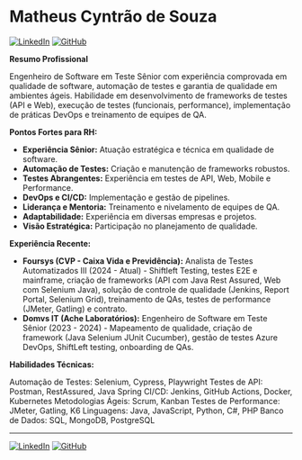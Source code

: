 # Matheus Cyntrão de Souza

[![LinkedIn](https://img.shields.io/badge/LinkedIn-0077B5?style=for-the-badge&logo=linkedin&logoColor=white)](https://www.linkedin.com/in/matheus-cyntrao/)
[![GitHub](https://img.shields.io/badge/GitHub-181717?style=for-the-badge&logo=github&logoColor=white)](https://github.com/matheuscyntrao)

**Resumo Profissional**

Engenheiro de Software em Teste Sênior com experiência comprovada em qualidade de software, automação de testes e garantia de qualidade em ambientes ágeis. Habilidade em desenvolvimento de frameworks de testes (API e Web), execução de testes (funcionais, performance), implementação de práticas DevOps e treinamento de equipes de QA.

**Pontos Fortes para RH:**

* **Experiência Sênior:** Atuação estratégica e técnica em qualidade de software.
* **Automação de Testes:** Criação e manutenção de frameworks robustos.
* **Testes Abrangentes:** Experiência em testes de API, Web, Mobile e Performance.
* **DevOps e CI/CD:** Implementação e gestão de pipelines.
* **Liderança e Mentoria:** Treinamento e nivelamento de equipes de QA.
* **Adaptabilidade:** Experiência em diversas empresas e projetos.
* **Visão Estratégica:** Participação no planejamento de qualidade.

**Experiência Recente:**

* **Foursys (CVP - Caixa Vida e Previdência):** Analista de Testes Automatizados III (2024 - Atual) - Shiftleft Testing, testes E2E e mainframe, criação de frameworks (API com Java Rest Assured, Web com Selenium Java), solução de controle de qualidade (Jenkins, Report Portal, Selenium Grid), treinamento de QAs, testes de performance (JMeter, Gatling) e contrato.
* **Domvs IT (Ache Laboratórios):** Engenheiro de Software em Teste Sênior (2023 - 2024) - Mapeamento de qualidade, criação de framework (Java Selenium JUnit Cucumber), gestão de testes Azure DevOps, ShiftLeft testing, onboarding de QAs.

**Habilidades Técnicas:**

Automação de Testes: Selenium, Cypress, Playwright
Testes de API: Postman, RestAssured, Java Spring
CI/CD: Jenkins, GitHub Actions, Docker, Kubernetes
Metodologias Ágeis: Scrum, Kanban
Testes de Performance: JMeter, Gatling, K6
Linguagens: Java, JavaScript, Python, C#, PHP
Banco de Dados: SQL, MongoDB, PostgreSQL

---

[![LinkedIn](https://img.shields.io/badge/LinkedIn-0077B5?style=for-the-badge&logo=linkedin&logoColor=white)](https://www.linkedin.com/in/matheus-cyntrao/)
[![GitHub](https://img.shields.io/badge/GitHub-181717?style=for-the-badge&logo=github&logoColor=white)](https://github.com/matheuscyntrao)
